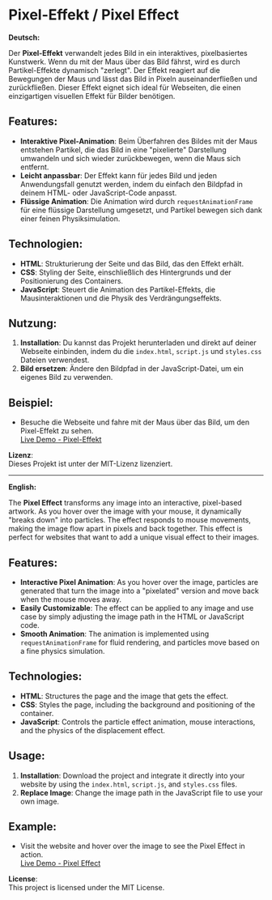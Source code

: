 # Pixel-Effekt / Pixel Effect

**Deutsch:**

Der **Pixel-Effekt** verwandelt jedes Bild in ein interaktives, pixelbasiertes Kunstwerk. Wenn du mit der Maus über das Bild fährst, wird es durch Partikel-Effekte dynamisch "zerlegt". Der Effekt reagiert auf die Bewegungen der Maus und lässt das Bild in Pixeln auseinanderfließen und zurückfließen. Dieser Effekt eignet sich ideal für Webseiten, die einen einzigartigen visuellen Effekt für Bilder benötigen.

## Features:
- **Interaktive Pixel-Animation**: Beim Überfahren des Bildes mit der Maus entstehen Partikel, die das Bild in eine "pixelierte" Darstellung umwandeln und sich wieder zurückbewegen, wenn die Maus sich entfernt.
- **Leicht anpassbar**: Der Effekt kann für jedes Bild und jeden Anwendungsfall genutzt werden, indem du einfach den Bildpfad in deinem HTML- oder JavaScript-Code anpasst.
- **Flüssige Animation**: Die Animation wird durch `requestAnimationFrame` für eine flüssige Darstellung umgesetzt, und Partikel bewegen sich dank einer feinen Physiksimulation.

## Technologien:
- **HTML**: Strukturierung der Seite und das Bild, das den Effekt erhält.
- **CSS**: Styling der Seite, einschließlich des Hintergrunds und der Positionierung des Containers.
- **JavaScript**: Steuert die Animation des Partikel-Effekts, die Mausinteraktionen und die Physik des Verdrängungseffekts.

## Nutzung:
1. **Installation**: Du kannst das Projekt herunterladen und direkt auf deiner Webseite einbinden, indem du die `index.html`, `script.js` und `styles.css` Dateien verwendest.
2. **Bild ersetzen**: Ändere den Bildpfad in der JavaScript-Datei, um ein eigenes Bild zu verwenden.

## Beispiel:
- Besuche die Webseite und fahre mit der Maus über das Bild, um den Pixel-Effekt zu sehen.  
  [Live Demo - Pixel-Effekt](https://michi1961.github.io/Pixel-Effekt/)

**Lizenz**:  
Dieses Projekt ist unter der MIT-Lizenz lizenziert.

---

**English:**

The **Pixel Effect** transforms any image into an interactive, pixel-based artwork. As you hover over the image with your mouse, it dynamically "breaks down" into particles. The effect responds to mouse movements, making the image flow apart in pixels and back together. This effect is perfect for websites that want to add a unique visual effect to their images.

## Features:
- **Interactive Pixel Animation**: As you hover over the image, particles are generated that turn the image into a "pixelated" version and move back when the mouse moves away.
- **Easily Customizable**: The effect can be applied to any image and use case by simply adjusting the image path in the HTML or JavaScript code.
- **Smooth Animation**: The animation is implemented using `requestAnimationFrame` for fluid rendering, and particles move based on a fine physics simulation.

## Technologies:
- **HTML**: Structures the page and the image that gets the effect.
- **CSS**: Styles the page, including the background and positioning of the container.
- **JavaScript**: Controls the particle effect animation, mouse interactions, and the physics of the displacement effect.

## Usage:
1. **Installation**: Download the project and integrate it directly into your website by using the `index.html`, `script.js`, and `styles.css` files.
2. **Replace Image**: Change the image path in the JavaScript file to use your own image.

## Example:
- Visit the website and hover over the image to see the Pixel Effect in action.  
  [Live Demo - Pixel Effect](https://michi1961.github.io/Pixel-Effekt/)

**License**:  
This project is licensed under the MIT License.
